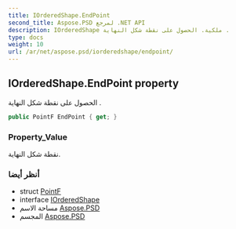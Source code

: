 ```yaml
---
title: IOrderedShape.EndPoint
second_title: Aspose.PSD لمرجع .NET API
description: IOrderedShape ملكية. الحصول على نقطة شكل النهاية .
type: docs
weight: 10
url: /ar/net/aspose.psd/iorderedshape/endpoint/
---
```

## IOrderedShape.EndPoint property

الحصول على نقطة شكل النهاية .

```csharp
public PointF EndPoint { get; }
```

### Property_Value

نقطة شكل النهاية.

### أنظر أيضا

* struct [PointF](../../pointf/)
* interface [IOrderedShape](../)
* مساحة الاسم [Aspose.PSD](../../iorderedshape/)
* المجسم [Aspose.PSD](../../../)


